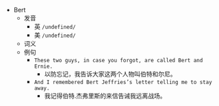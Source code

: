 - Bert
  - 发音
    - 英 `/undefined/`
    - 美 `/undefined/`
  - 词义
  - 例句
    - `These two guys, in case you forgot, are called Bert and Ernie.`
      - 以防忘记，我告诉大家这两个人物叫伯特和尔尼。
    - `And I remembered Bert Jeffries’s letter telling me to stay away.`
      - 我记得伯特.杰弗里斯的来信告诫我远离战场。


